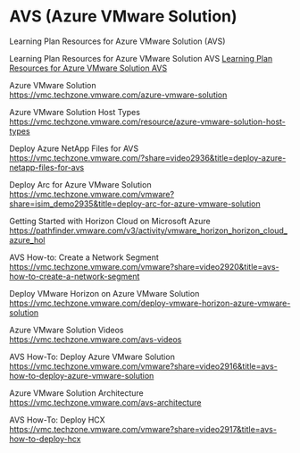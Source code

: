 # AVS (Azure VMware Solution) </br>
Learning Plan Resources for Azure VMware Solution (AVS)

Learning Plan Resources for Azure VMware Solution AVS [Learning Plan Resources for Azure VMware Solution AVS](https://microsoft.github.io/PartnerResources/azure/infrastructure/azure-vmware-solution)


Azure VMware Solution </br>
https://vmc.techzone.vmware.com/azure-vmware-solution

Azure VMware Solution Host Types </br>
https://vmc.techzone.vmware.com/resource/azure-vmware-solution-host-types

Deploy Azure NetApp Files for AVS </br>
https://vmc.techzone.vmware.com/?share=video2936&title=deploy-azure-netapp-files-for-avs

Deploy Arc for Azure VMware Solution </br>
https://vmc.techzone.vmware.com/vmware?share=isim_demo2935&title=deploy-arc-for-azure-vmware-solution

Getting Started with Horizon Cloud on Microsoft Azure </br>
https://pathfinder.vmware.com/v3/activity/vmware_horizon_horizon_cloud_azure_hol

AVS How-to: Create a Network Segment </br>
https://vmc.techzone.vmware.com/vmware?share=video2920&title=avs-how-to-create-a-network-segment

Deploy VMware Horizon on Azure VMware Solution </br>
https://vmc.techzone.vmware.com/deploy-vmware-horizon-azure-vmware-solution

Azure VMware Solution Videos </br>
https://vmc.techzone.vmware.com/avs-videos

AVS How-To: Deploy Azure VMware Solution </br>
https://vmc.techzone.vmware.com/vmware?share=video2916&title=avs-how-to-deploy-azure-vmware-solution

Azure VMware Solution Architecture </br>
https://vmc.techzone.vmware.com/avs-architecture

AVS How-To: Deploy HCX </br>
https://vmc.techzone.vmware.com/vmware?share=video2917&title=avs-how-to-deploy-hcx

